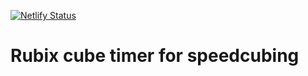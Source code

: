 [![Netlify Status](https://api.netlify.com/api/v1/badges/db55a9cd-6a55-4543-acf4-6e5c062a0253/deploy-status)](https://app.netlify.com/sites/rubix-cbp/deploys)

# Rubix cube timer for speedcubing
